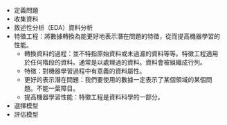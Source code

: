 -	定義問題
- 	收集資料
-  	敘述性分析（EDA）資料分析
-  	特徵工程：將數據轉換為能更好地表示潛在問題的特徵，從而提高機器學習的性能。
	-   轉換資料的過程：並不特指原始資料或未過濾的資料等等。特徵工程適用於任何階段的資料。通常是以處理過的資料。資料會被組織成行列。
	-   特徵：對機器學習過程中有意義的資料屬性。
	-   更好的表示潛在問題：我們要使用的數據一定表示了某個領域的某個問題。不能一葉障目。
	-   提高機器學習性能：特徵工程是資料科學的一部分。
-	選擇模型
-	評估模型

